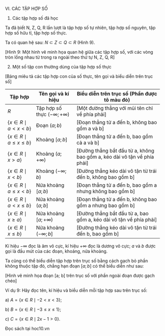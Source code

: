 VI. CÁC TẬP HỢP SỐ

1. Các tập hợp số đã học

Ta đã biết N, Z, Q, R lần lượt là tập hợp số tự nhiên, tập hợp số nguyên, tập hợp số hữu tỉ, tập hợp số thực.

Ta có quan hệ sau:
$N \subset Z \subset Q \subset R$ (Hình 9).

[Hình 9: Một hình vẽ minh họa quan hệ giữa các tập hợp số, với các vòng tròn lồng nhau từ trong ra ngoài theo thứ tự N, Z, Q, R]

2. Một số tập con thường dùng của tập hợp số thực

[Bảng miêu tả các tập hợp con của số thực, tên gọi và biểu diễn trên trục số]

Tập hợp | Tên gọi và kí hiệu | Biểu diễn trên trục số (Phần được tô màu đỏ)
--- | --- | ---
$R$ | Tập hợp số thực $(-\infty; +\infty)$ | [Một đường thẳng với mũi tên chỉ về phía phải]
$\{x \in R \mid a < x < b\}$ | Đoạn $(a; b)$ | [Đoạn thẳng từ a đến b, không bao gồm a và b]
$\{x \in R \mid a \leq x \leq b\}$ | Khoảng $[a; b]$ | [Đoạn thẳng từ a đến b, bao gồm cả a và b]
$\{x \in R \mid x > a\}$ | Khoảng $(a; +\infty)$ | [Đường thẳng bắt đầu từ a, không bao gồm a, kéo dài vô tận về phía phải]
$\{x \in R \mid x < b\}$ | Khoảng $(-\infty; b)$ | [Đường thẳng kéo dài vô tận từ trái đến b, không bao gồm b]
$\{x \in R \mid a \leq x < b\}$ | Nửa khoảng $[a; b)$ | [Đoạn thẳng từ a đến b, bao gồm a nhưng không bao gồm b]
$\{x \in R \mid a < x \leq b\}$ | Nửa khoảng $(a; b]$ | [Đoạn thẳng từ a đến b, không bao gồm a nhưng bao gồm b]
$\{x \in R \mid x \geq a\}$ | Nửa khoảng $[a; +\infty)$ | [Đường thẳng bắt đầu từ a, bao gồm a, kéo dài vô tận về phía phải]
$\{x \in R \mid x \leq b\}$ | Nửa khoảng $(-\infty; b]$ | [Đường thẳng kéo dài vô tận từ trái đến b, bao gồm b]

Kí hiệu $-\infty$ đọc là âm vô cực, kí hiệu $+\infty$ đọc là dương vô cực; $a$ và $b$ được gọi là đầu mút của các đoạn, khoảng, nửa khoảng.

Ta cũng có thể biểu diễn tập hợp trên trục số bằng cách gạch bỏ phần không thuộc tập đó, chẳng hạn đoạn $[a; b]$ có thể biểu diễn như sau:

[Hình vẽ minh họa đoạn [a; b] trên trục số với phần ngoài đoạn được gạch chéo]

Ví dụ 9: Hãy đọc tên, kí hiệu và biểu diễn mỗi tập hợp sau trên trục số:

a) $A = \{x \in R \mid -2 < x < 3\}$;

b) $B = \{x \in R \mid -3 \leq x \leq 1\}$;

c) $C = \{x \in R \mid 2x - 1 > 0\}$.

Đọc sách tại hoc10.vn
